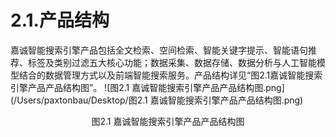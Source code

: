 # 2.1.产品结构
嘉诚智能搜索引擎产品包括全文检索、空间检索、智能关键字提示、智能语句推荐、标签及类别过滤五大核心功能；数据采集、数据存储、数据分析与人工智能模型结合的数据管理方式以及前端智能搜索服务。产品结构详见“图2.1嘉诚智能搜索引擎产品产品结构图”。
![图2.1 嘉诚智能搜索引擎产品产品结构图.png](/Users/paxtonbau/Desktop/图2.1 嘉诚智能搜索引擎产品产品结构图.png)
<center>图2.1 嘉诚智能搜索引擎产品产品结构图</center>

